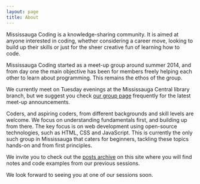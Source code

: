 ```yaml
---
layout: page
title: About
---
```


Mississauga Coding is a knowledge-sharing community. It is aimed at anyone interested in coding, whether considering a career move, looking to build up their skills or just for the sheer creative fun of learning how to code.  

Mississauga Coding started as a meet-up group around summer 2014, and from day one the main objective has been for members freely helping each other to learn about programming. This remains the ethos of the group.

We currently meet on Tuesday evenings at the Mississauga Central library branch, but we suggest you check [our group page](http://www.meetup.com/Mississauga-Coding/) frequently for the latest meet-up announcements.

Coders, and aspiring coders, from different backgrounds and skill levels are welcome. We focus on understanding fundamentals first, and building up from there. The key focus is on web development using open-source technologies, such as HTML, CSS and JavaScript. This is currently the only such group in Mississauga that caters for beginners, tackling these topics hands-on and from first principles. 

We invite you to check out the [posts archive](http://mississaugacoding.github.io/archive/) on this site where you will find notes and code examples from our previous sessions. 

We look forward to seeing you at one of our sessions soon.